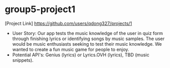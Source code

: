 # group5-project1

[Project Link] https://github.com/users/qdong327/projects/1

* User Story: Our app tests the music knowledge of the user in quiz form through finishing lyrics or identifying songs by music samples. The user would be music enthusiasts seeking to test their music knowledge. We wanted to create a fun music game for people to enjoy.
* Potential API's: Genius (lyrics) or Lyrics.OVH (lyrics), TBD (music snippets).
